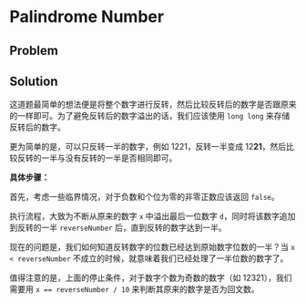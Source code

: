 # Palindrome Number

## Problem

[](desc.md ':include')

## Solution

这道题最简单的想法便是将整个数字进行反转，然后比较反转后的数字是否跟原来的一样即可。为了避免反转后的数字溢出的话，我们应该使用 `long long` 来存储反转后的数字。

更为简单的是，可以只反转一半的数字，例如 1221，反转一半变成 12**21**，然后比较反转的一半与没有反转的一半是否相同即可。

**具体步骤：**

首先，考虑一些临界情况，对于负数和个位为零的非零正数应该返回 `false`。

执行流程，大致为不断从原来的数字 `x` 中溢出最后一位数字 `d`，同时将该数字追加到反转的一半 `reverseNumber` 后，直到反转的数字达到一半。

现在的问题是，我们如何知道反转数字的位数已经达到原始数字位数的一半？当 `x < reverseNumber` 不成立的时候，就意味着我们已经处理了一半位数的数字了。

值得注意的是，上面的停止条件，对于数字个数为奇数的数字（如 12321），我们需要用 `x == reverseNumber / 10` 来判断其原来的数字是否为回文数。

[](solution.cpp ':include :type=code cpp')